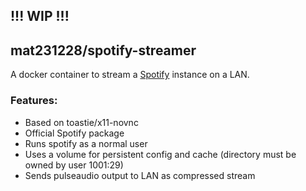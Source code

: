 ## **!!! WIP !!!**

## **mat231228/spotify-streamer**

A docker container to stream a [Spotify](https://www.spotify.com) instance on a LAN.

### **Features:**

* Based on toastie/x11-novnc
* Official Spotify package
* Runs spotify as a normal user
* Uses a volume for persistent config and cache (directory must be owned by user 1001:29)
* Sends pulseaudio output to LAN as compressed stream
